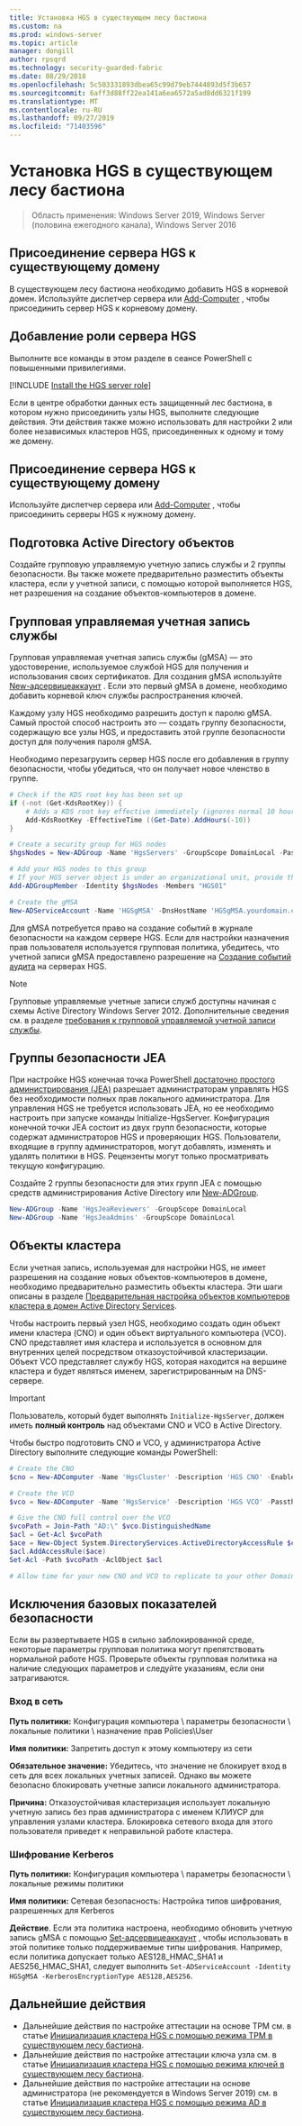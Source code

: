 ```yaml
---
title: Установка HGS в существующем лесу бастиона
ms.custom: na
ms.prod: windows-server
ms.topic: article
manager: dongill
author: rpsqrd
ms.technology: security-guarded-fabric
ms.date: 08/29/2018
ms.openlocfilehash: 5c503331893dbea65c99d79eb7444893d5f3b657
ms.sourcegitcommit: 6aff3d88ff22ea141a6ea6572a5ad8dd6321f199
ms.translationtype: MT
ms.contentlocale: ru-RU
ms.lasthandoff: 09/27/2019
ms.locfileid: "71403596"
---
```

# <a name="install-hgs-in-an-existing-bastion-forest"></a>Установка HGS в существующем лесу бастиона 

>Область применения: Windows Server 2019, Windows Server (половина ежегодного канала), Windows Server 2016


## <a name="join-the-hgs-server-to-the-existing-domain"></a>Присоединение сервера HGS к существующему домену

В существующем лесу бастиона необходимо добавить HGS в корневой домен. Используйте диспетчер сервера или [Add-Computer](https://go.microsoft.com/fwlink/?LinkId=821564) , чтобы присоединить сервер HGS к корневому домену.

## <a name="add-the-hgs-server-role"></a>Добавление роли сервера HGS

Выполните все команды в этом разделе в сеансе PowerShell с повышенными привилегиями.

[!INCLUDE [Install the HGS server role](../../../includes/guarded-fabric-install-hgs-server-role.md)] 

Если в центре обработки данных есть защищенный лес бастиона, в котором нужно присоединить узлы HGS, выполните следующие действия.
Эти действия также можно использовать для настройки 2 или более независимых кластеров HGS, присоединенных к одному и тому же домену.

## <a name="join-the-hgs-server-to-the-existing-domain"></a>Присоединение сервера HGS к существующему домену

Используйте диспетчер сервера или [Add-Computer](https://go.microsoft.com/fwlink/?LinkId=821564) , чтобы присоединить серверы HGS к нужному домену.

## <a name="prepare-active-directory-objects"></a>Подготовка Active Directory объектов

Создайте групповую управляемую учетную запись службы и 2 группы безопасности.
Вы также можете предварительно разместить объекты кластера, если у учетной записи, с помощью которой выполняется HGS, нет разрешения на создание объектов-компьютеров в домене.

## <a name="group-managed-service-account"></a>Групповая управляемая учетная запись службы

Групповая управляемая учетная запись службы (gMSA) — это удостоверение, используемое службой HGS для получения и использования своих сертификатов. Для создания gMSA используйте [New-адсервицеаккаунт](https://technet.microsoft.com/itpro/powershell/windows/addsadministration/new-adserviceaccount) .
Если это первый gMSA в домене, необходимо добавить корневой ключ службы распространения ключей.

Каждому узлу HGS необходимо разрешить доступ к паролю gMSA.
Самый простой способ настроить это — создать группу безопасности, содержащую все узлы HGS, и предоставить этой группе безопасности доступ для получения пароля gMSA.

Необходимо перезагрузить сервер HGS после его добавления в группу безопасности, чтобы убедиться, что он получает новое членство в группе.

```powershell
# Check if the KDS root key has been set up
if (-not (Get-KdsRootKey)) {
    # Adds a KDS root key effective immediately (ignores normal 10 hour waiting period)
    Add-KdsRootKey -EffectiveTime ((Get-Date).AddHours(-10))
}

# Create a security group for HGS nodes
$hgsNodes = New-ADGroup -Name 'HgsServers' -GroupScope DomainLocal -PassThru

# Add your HGS nodes to this group
# If your HGS server object is under an organizational unit, provide the full distinguished name instead of "HGS01"
Add-ADGroupMember -Identity $hgsNodes -Members "HGS01"

# Create the gMSA
New-ADServiceAccount -Name 'HGSgMSA' -DnsHostName 'HGSgMSA.yourdomain.com' -PrincipalsAllowedToRetrieveManagedPassword $hgsNodes
```

Для gMSA потребуется право на создание событий в журнале безопасности на каждом сервере HGS.
Если для настройки назначения прав пользователя используется групповая политика, убедитесь, что учетной записи gMSA предоставлено разрешение на [Создание событий аудита](https://docs.microsoft.com/previous-versions/windows/it-pro/windows-server-2012-R2-and-2012/dn221956%28v=ws.11%29) на серверах HGS.

> [!NOTE]
> Групповые управляемые учетные записи служб доступны начиная с схемы Active Directory Windows Server 2012.
> Дополнительные сведения см. в разделе [требования к групповой управляемой учетной записи службы](https://technet.microsoft.com/library/jj128431.aspx).

## <a name="jea-security-groups"></a>Группы безопасности JEA

При настройке HGS конечная точка PowerShell [достаточно простого администрирования (JEA)](https://aka.ms/JEAdocs) разрешает администраторам управлять HGS без необходимости полных прав локального администратора.
Для управления HGS не требуется использовать JEA, но ее необходимо настроить при запуске команды Initialize-HgsServer.
Конфигурация конечной точки JEA состоит из двух групп безопасности, которые содержат администраторов HGS и проверяющих HGS.
Пользователи, входящие в группу администраторов, могут добавлять, изменять и удалять политики в HGS. Рецензенты могут только просматривать текущую конфигурацию.

Создайте 2 группы безопасности для этих групп JEA с помощью средств администрирования Active Directory или [New-ADGroup](https://technet.microsoft.com/itpro/powershell/windows/addsadministration/new-adgroup).

```powershell
New-ADGroup -Name 'HgsJeaReviewers' -GroupScope DomainLocal
New-ADGroup -Name 'HgsJeaAdmins' -GroupScope DomainLocal
```

## <a name="cluster-objects"></a>Объекты кластера

Если учетная запись, используемая для настройки HGS, не имеет разрешения на создание новых объектов-компьютеров в домене, необходимо предварительно разместить объекты кластера.
Эти шаги описаны в разделе [Предварительная настройка объектов компьютеров кластера в домен Active Directory Services](https://technet.microsoft.com/library/dn466519(v=ws.11).aspx).

Чтобы настроить первый узел HGS, необходимо создать один объект имени кластера (CNO) и один объект виртуального компьютера (VCO).
CNO представляет имя кластера и используется в основном для внутренних целей посредством отказоустойчивой кластеризации.
Объект VCO представляет службу HGS, которая находится на вершине кластера и будет являться именем, зарегистрированным на DNS-сервере.

> [!IMPORTANT]
> Пользователь, который будет выполнять `Initialize-HgsServer`, должен иметь **полный контроль** над объектами CNO и VCO в Active Directory.

Чтобы быстро подготовить CNO и VCO, у администратора Active Directory выполните следующие команды PowerShell:

```powershell
# Create the CNO
$cno = New-ADComputer -Name 'HgsCluster' -Description 'HGS CNO' -Enabled $false -Passthru

# Create the VCO
$vco = New-ADComputer -Name 'HgsService' -Description 'HGS VCO' -Passthru

# Give the CNO full control over the VCO
$vcoPath = Join-Path "AD:\" $vco.DistinguishedName
$acl = Get-Acl $vcoPath
$ace = New-Object System.DirectoryServices.ActiveDirectoryAccessRule $cno.SID, "GenericAll", "Allow"
$acl.AddAccessRule($ace)
Set-Acl -Path $vcoPath -AclObject $acl

# Allow time for your new CNO and VCO to replicate to your other Domain Controllers before continuing
```

## <a name="security-baseline-exceptions"></a>Исключения базовых показателей безопасности

Если вы развертываете HGS в сильно заблокированной среде, некоторые параметры групповая политика могут препятствовать нормальной работе HGS.
Проверьте объекты групповая политика на наличие следующих параметров и следуйте указаниям, если они затрагиваются.

### <a name="network-logon"></a>Вход в сеть

**Путь политики:** Конфигурация компьютера \ параметры безопасности \ локальные политики \ назначение прав Policies\User

**Имя политики:** Запретить доступ к этому компьютеру из сети

**Обязательное значение:** Убедитесь, что значение не блокирует вход в сеть для всех локальных учетных записей. Однако вы можете безопасно блокировать учетные записи локального администратора.

**Причина:** Отказоустойчивая кластеризация использует локальную учетную запись без прав администратора с именем КЛИУСР для управления узлами кластера. Блокировка сетевого входа для этого пользователя приведет к неправильной работе кластера.

### <a name="kerberos-encryption"></a>Шифрование Kerberos

**Путь политики:** Конфигурация компьютера \ параметры безопасности \ локальные режимы политики

**Имя политики:** Сетевая безопасность: Настройка типов шифрования, разрешенных для Kerberos

**Действие**. Если эта политика настроена, необходимо обновить учетную запись gMSA с помощью [Set-адсервицеаккаунт](https://docs.microsoft.com/powershell/module/addsadministration/set-adserviceaccount?view=win10-ps) , чтобы использовать в этой политике только поддерживаемые типы шифрования. Например, если политика допускает только AES128\_HMAC\_SHA1 и AES256\_HMAC\_SHA1, следует выполнить `Set-ADServiceAccount -Identity HGSgMSA -KerberosEncryptionType AES128,AES256`.



## <a name="next-steps"></a>Дальнейшие действия

- Дальнейшие действия по настройке аттестации на основе TPM см. в статье [Инициализация кластера HGS с помощью режима TPM в существующем лесу бастиона](guarded-fabric-initialize-hgs-tpm-mode-bastion.md).
- Дальнейшие действия по настройке аттестации ключа узла см. в статье [Инициализация кластера HGS с помощью режима ключей в существующем лесу бастиона](guarded-fabric-initialize-hgs-key-mode-bastion.md).
- Дальнейшие действия по настройке аттестации на основе администратора (не рекомендуется в Windows Server 2019) см. в статье [Инициализация кластера HGS с помощью режима AD в существующем лесу бастиона](guarded-fabric-initialize-hgs-ad-mode-bastion.md).

